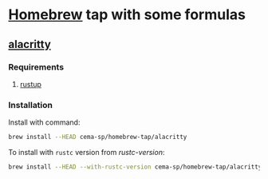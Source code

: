 # [Homebrew] tap with some formulas

## [alacritty]

### Requirements

1. [rustup]

### Installation

Install with command:

~~~sh
brew install --HEAD cema-sp/homebrew-tap/alacritty
~~~

To install with `rustc` version from _rustc-version_:

~~~sh
brew install --HEAD --with-rustc-version cema-sp/homebrew-tap/alacritty
~~~

[Homebrew]: https://github.com/Homebrew/brew "Homebrew"
[alacritty]: https://github.com/jwilm/alacritty "alacritty"
[rustup]: https://rustup.rs/ "rustup"
